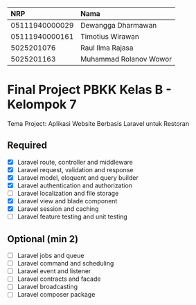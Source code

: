 |     NRP    |     Nama    |
| :--------- |:--------    |
| 05111940000029 | Dewangga Dharmawan |
| 05111940000161 | Timotius Wirawan |
| 5025201076 | Raul Ilma Rajasa |
| 5025201163 | Muhammad Rolanov Wowor |

# Final Project PBKK Kelas B - Kelompok 7
Tema Project: Aplikasi Website Berbasis Laravel untuk Restoran
## Required
- [x] Laravel route, controller and middleware
- [x] Laravel request, validation and response
- [x] Laravel model, eloquent and query builder
- [x] Laravel authentication and authorization
- [ ] Laravel localization and file storage
- [x] Laravel view and blade component
- [x] Laravel session and caching
- [ ] Laravel feature testing and unit testing

## Optional (min 2)
- [ ] Laravel jobs and queue
- [ ] Laravel command and scheduling
- [ ] Laravel event and listener
- [ ] Laravel contracts and facade
- [ ] Laravel broadcasting
- [ ] Laravel composer package
